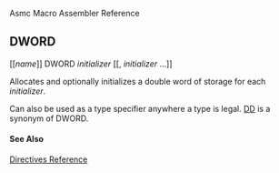 Asmc Macro Assembler Reference

## DWORD

[[_name_]] DWORD _initializer_ [[, _initializer_ ...]]

Allocates and optionally initializes a double word of storage for each _initializer_.

Can also be used as a type specifier anywhere a type is legal. [DD](dd.md) is a synonym of DWORD.

#### See Also

[Directives Reference](readme.md)
